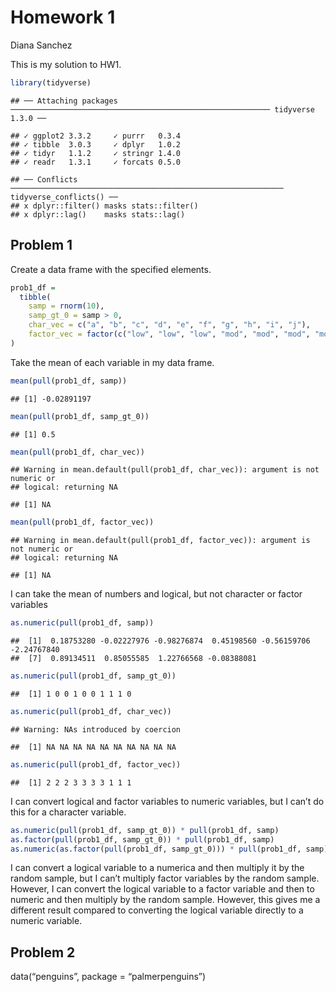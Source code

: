 Homework 1
================
Diana Sanchez

This is my solution to HW1.

``` r
library(tidyverse)
```

    ## ── Attaching packages ────────────────────────────────────────────────────────── tidyverse 1.3.0 ──

    ## ✓ ggplot2 3.3.2     ✓ purrr   0.3.4
    ## ✓ tibble  3.0.3     ✓ dplyr   1.0.2
    ## ✓ tidyr   1.1.2     ✓ stringr 1.4.0
    ## ✓ readr   1.3.1     ✓ forcats 0.5.0

    ## ── Conflicts ───────────────────────────────────────────────────────────── tidyverse_conflicts() ──
    ## x dplyr::filter() masks stats::filter()
    ## x dplyr::lag()    masks stats::lag()

## Problem 1

Create a data frame with the specified elements.

``` r
prob1_df =
  tibble(
    samp = rnorm(10),
    samp_gt_0 = samp > 0,
    char_vec = c("a", "b", "c", "d", "e", "f", "g", "h", "i", "j"),
    factor_vec = factor(c("low", "low", "low", "mod", "mod", "mod", "mod", "high", "high", "high"))
)
```

Take the mean of each variable in my data frame.

``` r
mean(pull(prob1_df, samp))
```

    ## [1] -0.02891197

``` r
mean(pull(prob1_df, samp_gt_0))
```

    ## [1] 0.5

``` r
mean(pull(prob1_df, char_vec))
```

    ## Warning in mean.default(pull(prob1_df, char_vec)): argument is not numeric or
    ## logical: returning NA

    ## [1] NA

``` r
mean(pull(prob1_df, factor_vec))
```

    ## Warning in mean.default(pull(prob1_df, factor_vec)): argument is not numeric or
    ## logical: returning NA

    ## [1] NA

I can take the mean of numbers and logical, but not character or factor
variables

``` r
as.numeric(pull(prob1_df, samp))
```

    ##  [1]  0.18753280 -0.02227976 -0.98276874  0.45198560 -0.56159706 -2.24767840
    ##  [7]  0.89134511  0.85055585  1.22766568 -0.08388081

``` r
as.numeric(pull(prob1_df, samp_gt_0))
```

    ##  [1] 1 0 0 1 0 0 1 1 1 0

``` r
as.numeric(pull(prob1_df, char_vec))
```

    ## Warning: NAs introduced by coercion

    ##  [1] NA NA NA NA NA NA NA NA NA NA

``` r
as.numeric(pull(prob1_df, factor_vec))
```

    ##  [1] 2 2 2 3 3 3 3 1 1 1

I can convert logical and factor variables to numeric variables, but I
can’t do this for a character variable.

``` r
as.numeric(pull(prob1_df, samp_gt_0)) * pull(prob1_df, samp)
as.factor(pull(prob1_df, samp_gt_0)) * pull(prob1_df, samp)
as.numeric(as.factor(pull(prob1_df, samp_gt_0))) * pull(prob1_df, samp)
```

I can convert a logical variable to a numerica and then multiply it by
the random sample, but I can’t multiply factor variables by the random
sample. However, I can convert the logical variable to a factor variable
and then to numeric and then multiply by the random sample. However,
this gives me a different result compared to converting the logical
variable directly to a numeric variable.

## Problem 2

data(“penguins”, package = “palmerpenguins”)
